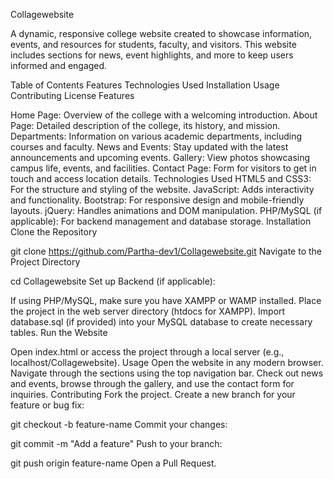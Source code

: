 Collagewebsite

A dynamic, responsive college website created to showcase information, events, and resources for students, faculty, and visitors. This website includes sections for news, event highlights, and more to keep users informed and engaged.

Table of Contents
Features
Technologies Used
Installation
Usage
Contributing
License
Features

Home Page: Overview of the college with a welcoming introduction.
About Page: Detailed description of the college, its history, and mission.
Departments: Information on various academic departments, including courses and faculty.
News and Events: Stay updated with the latest announcements and upcoming events.
Gallery: View photos showcasing campus life, events, and facilities.
Contact Page: Form for visitors to get in touch and access location details.
Technologies Used
HTML5 and CSS3: For the structure and styling of the website.
JavaScript: Adds interactivity and functionality.
Bootstrap: For responsive design and mobile-friendly layouts.
jQuery: Handles animations and DOM manipulation.
PHP/MySQL (if applicable): For backend management and database storage.
Installation
Clone the Repository

git clone https://github.com/Partha-dev1/Collagewebsite.git
Navigate to the Project Directory

cd Collagewebsite
Set up Backend (if applicable):

If using PHP/MySQL, make sure you have XAMPP or WAMP installed.
Place the project in the web server directory (htdocs for XAMPP).
Import database.sql (if provided) into your MySQL database to create necessary tables.
Run the Website

Open index.html or access the project through a local server (e.g., localhost/Collagewebsite).
Usage
Open the website in any modern browser.
Navigate through the sections using the top navigation bar.
Check out news and events, browse through the gallery, and use the contact form for inquiries.
Contributing
Fork the project.
Create a new branch for your feature or bug fix:

git checkout -b feature-name
Commit your changes:

git commit -m "Add a feature"
Push to your branch:

git push origin feature-name
Open a Pull Request.
